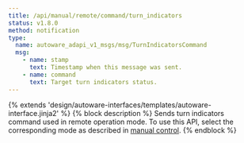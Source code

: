 ```yaml
---
title: /api/manual/remote/command/turn_indicators
status: v1.8.0
method: notification
type:
  name: autoware_adapi_v1_msgs/msg/TurnIndicatorsCommand
  msg:
    - name: stamp
      text: Timestamp when this message was sent.
    - name: command
      text: Target turn indicators status.
---
```


{% extends 'design/autoware-interfaces/templates/autoware-interface.jinja2' %}
{% block description %}
Sends turn indicators command used in remote operation mode.
To use this API, select the corresponding mode as described in [manual control](../../../../../features/manual-control.md).
{% endblock %}
